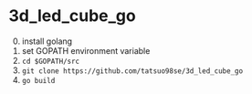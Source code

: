 # 3d_led_cube_go

0. install golang
1. set GOPATH environment variable
2. `cd $GOPATH/src`
3. `git clone https://github.com/tatsuo98se/3d_led_cube_go`
4. `go build`
